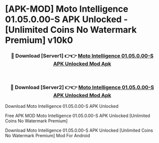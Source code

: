 # [APK-MOD] Moto Intelligence 01.05.0.00-S APK Unlocked - [Unlimited Coins No Watermark Premium] v10k0



<div align="center">
<h3>🔴 Download [Server1] 👉👉 <a href="https://momento.my/?title=Moto_Intelligence_01.05.0.00-S_APK_Unlocked">Moto Intelligence 01.05.0.00-S APK Unlocked Mod Apk</a></h3><br>

<h3>🔴 Download [Server2] 👉👉 <a href="https://momento.my/?title=Moto_Intelligence_01.05.0.00-S_APK_Unlocked">Moto Intelligence 01.05.0.00-S APK Unlocked Mod Apk</a></h3>
</div>



Download Moto Intelligence 01.05.0.00-S APK Unlocked 

Free APK MOD Moto Intelligence 01.05.0.00-S APK Unlocked [Unlimited Coins No Watermark Premium]

Download Moto Intelligence 01.05.0.00-S APK Unlocked [Unlimited Coins No Watermark Premium] Mod For Android
